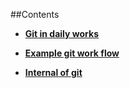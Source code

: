 ##Contents 

* [**Git in daily works**](#git-in-daily-works)

* [**Example git work flow**](#example-git-work-flow)

* [**Internal of git**](#internal-of-git)


